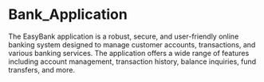 # Bank_Application
The EasyBank application is a robust, secure, and user-friendly online banking system designed to manage customer accounts, transactions, and various banking services. The application offers a wide range of features including account management, transaction history, balance inquiries, fund transfers, and more.
